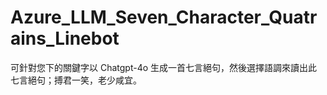 # Azure_LLM_Seven_Character_Quatrains_Linebot
可針對您下的關鍵字以 Chatgpt-4o 生成一首七言絕句，然後選擇語調來讀出此七言絕句；搏君一笑，老少咸宜。

